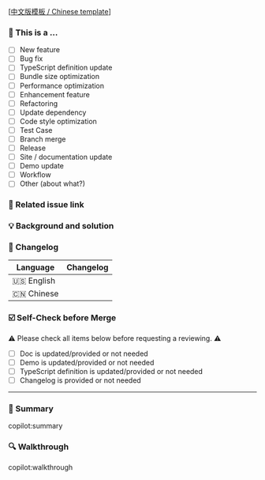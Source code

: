<!--
First of all, thank you for your contribution! 😄
For requesting to pull a new feature or bugfix, please send it from a feature/bugfix branch based on the `main` branch.
Before submitting your pull request, please make sure the checklist below is confirmed.
Your pull requests will be merged after one of the collaborators approve.
Thank you!
-->

[[中文版模板 / Chinese template](https://github.com/VisActor/VChart/blob/main/.github/PULL_REQUEST_TEMPLATE/pr_cn.md?plain=1)]

### 🤔 This is a ...

- [ ] New feature
- [ ] Bug fix
- [ ] TypeScript definition update
- [ ] Bundle size optimization
- [ ] Performance optimization
- [ ] Enhancement feature
- [ ] Refactoring
- [ ] Update dependency
- [ ] Code style optimization
- [ ] Test Case
- [ ] Branch merge
- [ ] Release
- [ ] Site / documentation update
- [ ] Demo update
- [ ] Workflow
- [ ] Other (about what?)

### 🔗 Related issue link

<!--
1. Put the related issue or discussion links here.
2. close #xxxx or fix #xxxx for instance.
-->

### 💡 Background and solution

<!--
1. Describe the problem and the scenario.
2. GIF or snapshot should be provided if includes UI/interactive modification.
3. How to fix the problem, and list the final API implementation and usage sample if that is a new feature.
-->

### 📝 Changelog

<!--
Describe changes from the user side, and list all potential break changes or other risks.
--->

| Language   | Changelog |
| ---------- | --------- |
| 🇺🇸 English |           |
| 🇨🇳 Chinese |           |

### ☑️ Self-Check before Merge

⚠️ Please check all items below before requesting a reviewing. ⚠️

- [ ] Doc is updated/provided or not needed
- [ ] Demo is updated/provided or not needed
- [ ] TypeScript definition is updated/provided or not needed
- [ ] Changelog is provided or not needed

---

<!--
Below are template for copilot to generate CR message.
Please DO NOT modify it.
-->

### 🚀 Summary

copilot:summary

### 🔍 Walkthrough

copilot:walkthrough
